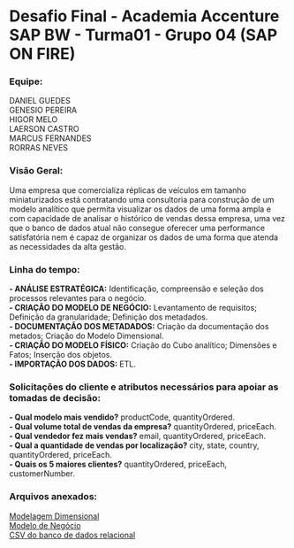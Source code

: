 # Desafio Final - Academia Accenture SAP BW - Turma01 - Grupo 04 (SAP ON FIRE) 

### Equipe:

DANIEL GUEDES<br/>
GENESIO PEREIRA<br/>
HIGOR MELO<br/>
LAERSON CASTRO<br/>
MARCUS FERNANDES<br/>
RORRAS NEVES<br/>


### Visão Geral:

Uma empresa que comercializa réplicas de veículos em tamanho miniaturizados está contratando uma consultoria para construção de um modelo analítico que permita visualizar os dados de uma forma ampla e com capacidade de analisar o histórico de vendas dessa empresa, uma vez que o banco de dados atual não consegue oferecer uma performance satisfatória nem é capaz de organizar os dados de uma forma que atenda as necessidades da alta gestão.


### Linha do tempo:

**- ANÁLISE ESTRATÉGICA:** Identificação, compreensão e seleção dos processos relevantes para o  negócio. <br/>
**- CRIAÇÃO DO MODELO DE NEGÓCIO:** Levantamento de requisitos; Definição da granularidade; Definição dos metadados. <br/>
**- DOCUMENTAÇÃO DOS METADADOS:** Criação da documentação dos metados; Criação do Modelo Dimensional. <br/>
**- CRIAÇÃO DO MODELO FÍSICO:** Criação do Cubo analítico; Dimensões e Fatos; Inserção dos objetos. <br/>
**- IMPORTAÇÃO DOS DADOS:** ETL.<br/>


### Solicitações do cliente e atributos necessários para apoiar as tomadas de decisão:

**- Qual modelo mais vendido?** productCode, quantityOrdered.<br/>
**- Qual volume total de vendas da empresa?** quantityOrdered, priceEach.<br/>
**- Qual vendedor fez mais vendas?** email, quantityOrdered, priceEach.<br/>
**- Qual a quantidade de vendas por localização?** city, state, country, quantityOrdered, priceEach.<br/>
**- Quais os 5 maiores clientes?** quantityOrdered, priceEach, customerNumber.<br/>

### Arquivos anexados:
[Modelagem Dimensional](https://github.com/SAPOnFire/Final/blob/main/Docs/ModelagemDimensional.pdf)<br/>
[Modelo de Negócio](https://github.com/SAPOnFire/Final/blob/main/Docs/Modelo%20de%20Negocio.xlsx)<br/>
[CSV do banco de dados relacional](https://github.com/SAPOnFire/Final/blob/main/Docs/VendaProdutosClassicModels.csv)<br/>
